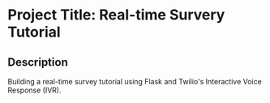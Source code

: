 # Project Title: Real-time Survery Tutorial

## Description

Building a real-time survey tutorial using Flask and Twilio's Interactive Voice Response (IVR).
